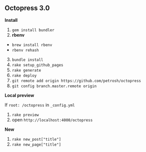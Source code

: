## Octopress 3.0

**Install**

1. `gem install bundler`
2. **rbenv**
  - `brew install rbenv`
  - `rbenv rehash`
3. `bundle install`
4. `rake setup_github_pages`
5. `rake generate`
6. `rake deploy`
7. `git remote add origin https://github.com/petrosh/octopress`
8. `git config branch.master.remote origin`

**Local preview**

If `root: /octopress` in `_config.yml`

1. `rake preview`
2. open `http://localhost:4000/octopress`

**New**

1. `rake new_post["title"]`
1. `rake new_page["title"]`
